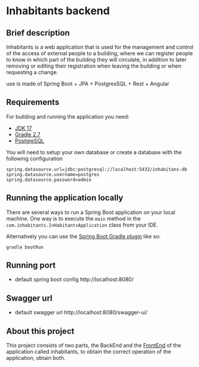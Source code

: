 # Inhabitants backend

## Brief description

Inhabitants is a web application that is used for the management and control of the access of external people to a building, where we can register people to know in which part of the building they will circulate, in addition to later removing or editing their registration when leaving the building or when requesting a change.

use is made of Spring Boot + JPA + PostgresSQL + Rest + Angular

## Requirements

For building and running the application you need:

- [JDK 17](https://www.oracle.com/java/technologies/javase/jdk17-archive-downloads.html)
- [Gradle 2.7](https://gradle.org/)
- [PostgreSQL](https://www.postgresql.org/)

You will need to setup your own database or create a database with the following configuration

```
spring.datasource.url=jdbc:postgresql://localhost:5432/inhabitans-db
spring.datasource.username=postgres
spring.datasource.password=admin
```

## Running the application locally

There are several ways to run a Spring Boot application on your local machine. One way is to execute the `main` method in the `com.inhabitants.InHabitantsApplication` class from your IDE.

Alternatively you can use the [Spring Boot Gradle plugin](https://docs.spring.io/spring-boot/docs/current/reference/html/build-tool-plugins.html#build-tool-plugins.gradle) like so:

```
gradle bootRun
```

## Running port

- default spring boot config http://localhost:8080/

## Swagger url

- default swagger url http://localhost:8080/swagger-ui/

## About this project

This project consists of two parts, the BackEnd and the [FrontEnd](https://github.com/CristCT/inhabitants_frontend) of the application called inhabitants, to obtain the correct operation of the application, obtain both.
